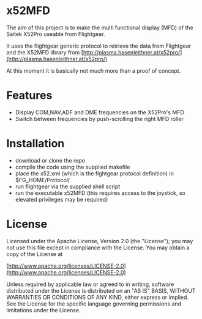 x52MFD
======

The aim of this project is to make the multi functional display (MFD) of the Saitek X52Pro useable from Flightgear.

It uses the flightgear generic protocol to retrieve the data from Flightgear and the X52MFD library from [http://plasma.hasenleithner.at/x52pro/](http://plasma.hasenleithner.at/x52pro/)
 
At this moment it is basically not much more than a proof of concept.

Features
========

- Display COM,NAV,ADF and DME frequencies on the X52Pro's MFD
- Switch between frequencies by push-scrolling the right MFD roller

Installation
===========
- download or clone the repo
- compile the code using the supplied makefile
- place the x52.xml (which is the flghtgear protocol definition) in $FG_HOME/Protocol/
- run flightgear via the supplied shell script
- run the executable x52MFD (this requires access to the joystick, so elevated privileges may be required)


License
=======
Licensed under the Apache License, Version 2.0 (the "License");
you may not use this file except in compliance with the License.
You may obtain a copy of the License at
 
[http://www.apache.org/licenses/LICENSE-2.0](http://www.apache.org/licenses/LICENSE-2.0)
 
Unless required by applicable law or agreed to in writing, software
distributed under the License is distributed on an "AS IS" BASIS,
WITHOUT WARRANTIES OR CONDITIONS OF ANY KIND, either express or implied.
See the License for the specific language governing permissions and
limitations under the License.

